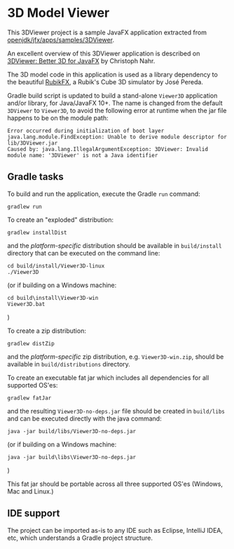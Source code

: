 # 3D Model Viewer

This 3DViewer project is a sample JavaFX application extracted from [openjdk/jfx/apps/samples/3DViewer](https://github.com/openjdk/jfx/tree/master/apps/samples/3DViewer).

An excellent overview of this 3DViewer application is described on [3DViewer: Better 3D for JavaFX](https://news.kynosarges.org/2018/04/08/3dviewer-better-3d-for-javafx/) by Christoph Nahr.

The 3D model code in this application is used as a library dependency to the beautiful [RubikFX](https://github.com/jperedadnr/RubikFX), a Rubik's Cube 3D simulator by José Pereda.

Gradle build script is updated to build a stand-alone `Viewer3D` application and/or library, for Java/JavaFX 10+. The name is changed from the default `3DViewer` to `Viewer3D`, to avoid the following error at runtime when the jar file happens to be on the module path:

	Error occurred during initialization of boot layer
	java.lang.module.FindException: Unable to derive module descriptor for lib/3DViewer.jar
	Caused by: java.lang.IllegalArgumentException: 3DViewer: Invalid module name: '3DViewer' is not a Java identifier

## Gradle tasks

To build and run the application, execute the Gradle `run` command:

	gradlew run

To create an "exploded" distribution:

	gradlew installDist

and the *platform-specific* distribution should be available in `build/install` directory that can be executed on the command line:

	cd build/install/Viewer3D-linux
	./Viewer3D

(or if building on a Windows machine:

	cd build\install\Viewer3D-win
	Viewer3D.bat

)

To create a zip distribution:

	gradlew distZip

and the *platform-specific* zip distribution, e.g. `Viewer3D-win.zip`, should be available in `build/distributions` directory.

To create an executable fat jar which includes all dependencies for all supported OS'es:

	gradlew fatJar

and the resulting `Viewer3D-no-deps.jar` file should be created in `build/libs` and can be executed directly with the java command:

	java -jar build/libs/Viewer3D-no-deps.jar

(or if building on a Windows machine:

	java -jar build\libs\Viewer3D-no-deps.jar

)

This fat jar should be portable across all three supported OS'es (Windows, Mac and Linux.)

## IDE support

The project can be imported as-is to any IDE such as Eclipse, IntelliJ IDEA, etc, which understands a Gradle project structure.

